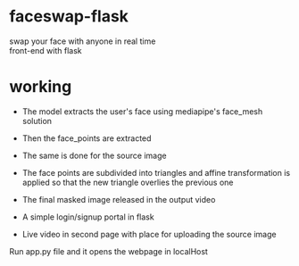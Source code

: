 # faceswap-flask
swap your face with anyone in real time\
front-end with flask

# working
 * The model extracts the user's face using mediapipe's face_mesh solution
 * Then the face_points are extracted
 * The same is done for the source image
 * The face points are subdivided into triangles and affine transformation is applied so that the new triangle overlies the previous one
 * The final masked image released in the output video

 * A simple login/signup portal in flask
 * Live video in second page with place for uploading the source image

Run app.py file and it opens the webpage in localHost
